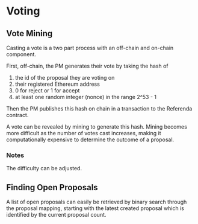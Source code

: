 # Voting

## Vote Mining

Casting a vote is a two part process with an off-chain and on-chain component.

First, off-chain, the PM generates their vote by taking the hash of
1. the id of the proposal they are voting on
2. their registered Ethereum address
3. 0 for reject or 1 for accept
4. at least one random integer (nonce) in the range 2^53 - 1

Then the PM publishes this hash on chain in a transaction to the Referenda contract.

A vote can be revealed by mining to generate this hash. Mining becomes more difficult as the number of votes cast increases, making it computationally expensive to determine the outcome of a proposal.

### Notes

The difficulty can be adjusted.

## Finding Open Proposals

A list of open proposals can easily be retrieved by binary search through the proposal
mapping, starting with the latest created proposal which is identified by the current proposal count.

